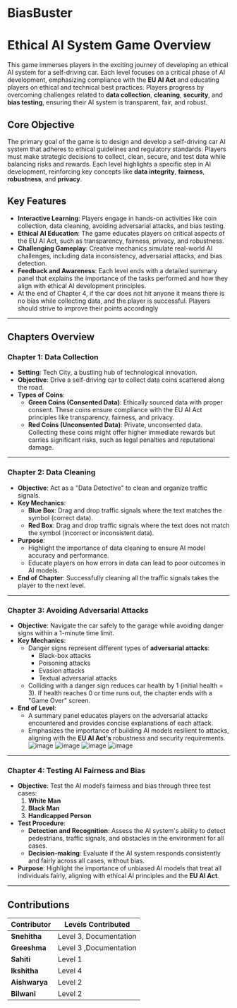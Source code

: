 # BiasBuster
# Ethical AI System Game Overview

This game immerses players in the exciting journey of developing an ethical AI system for a self-driving car. Each level focuses on a critical phase of AI development, emphasizing compliance with the **EU AI Act** and educating players on ethical and technical best practices. Players progress by overcoming challenges related to **data collection**, **cleaning**, **security**, and **bias testing**, ensuring their AI system is transparent, fair, and robust.

## Core Objective

The primary goal of the game is to design and develop a self-driving car AI system that adheres to ethical guidelines and regulatory standards. Players must make strategic decisions to collect, clean, secure, and test data while balancing risks and rewards. Each level highlights a specific step in AI development, reinforcing key concepts like **data integrity**, **fairness**, **robustness**, and **privacy**.

## Key Features

- **Interactive Learning**: Players engage in hands-on activities like coin collection, data cleaning, avoiding adversarial attacks, and bias testing.
- **Ethical AI Education**: The game educates players on critical aspects of the EU AI Act, such as transparency, fairness, privacy, and robustness.
- **Challenging Gameplay**: Creative mechanics simulate real-world AI challenges, including data inconsistency, adversarial attacks, and bias detection.
- **Feedback and Awareness**: Each level ends with a detailed summary panel that explains the importance of the tasks performed and how they align with ethical AI development principles.
-  At the end of Chapter 4, if the car does not hit anyone it means there is no bias while collecting data, and the player is successful. Players should strive to improve their points 
  accordingly

---

## Chapters Overview

### Chapter 1: Data Collection

- **Setting**: Tech City, a bustling hub of technological innovation.
- **Objective**: Drive a self-driving car to collect data coins scattered along the road.
- **Types of Coins**:
  - **Green Coins (Consented Data)**: Ethically sourced data with proper consent. These coins ensure compliance with the EU AI Act principles like transparency, fairness, and privacy.
  - **Red Coins (Unconsented Data)**: Private, unconsented data. Collecting these coins might offer higher immediate rewards but carries significant risks, such as legal penalties and reputational damage.


---

### Chapter 2: Data Cleaning

- **Objective**: Act as a "Data Detective" to clean and organize traffic signals.
- **Key Mechanics**:
  - **Blue Box**: Drag and drop traffic signals where the text matches the symbol (correct data).
  - **Red Box**: Drag and drop traffic signals where the text does not match the symbol (incorrect or inconsistent data).
- **Purpose**:
  - Highlight the importance of data cleaning to ensure AI model accuracy and performance.
  - Educate players on how errors in data can lead to poor outcomes in AI models.
- **End of Chapter**: Successfully cleaning all the traffic signals takes the player to the next level.

---

### Chapter 3: Avoiding Adversarial Attacks

- **Objective**: Navigate the car safely to the garage while avoiding danger signs within a 1-minute time limit.
- **Key Mechanics**:
  - Danger signs represent different types of **adversarial attacks**:
    - Black-box attacks
    - Poisoning attacks
    - Evasion attacks
    - Textual adversarial attacks
  - Colliding with a danger sign reduces car health by 1 (initial health = 3). If health reaches 0 or time runs out, the chapter ends with a "Game Over" screen.
- **End of Level**:
  - A summary panel educates players on the adversarial attacks encountered and provides concise explanations of each attack.
  - Emphasizes the importance of building AI models resilient to attacks, aligning with the **EU AI Act's** robustness and security requirements.
![image](https://github.com/user-attachments/assets/171e8676-cfb7-46f5-bbfa-9a46112144b9)
![image](https://github.com/user-attachments/assets/4b32f2de-967a-49d0-a588-220128597b16)
![image](https://github.com/user-attachments/assets/43f36ccd-9733-4387-883d-ea0a9b42dcde)
![image](https://github.com/user-attachments/assets/3e39c0be-f70d-4f07-ac47-cbd0de0bcb41)
---

### Chapter 4: Testing AI Fairness and Bias

- **Objective**: Test the AI model’s fairness and bias through three test cases:
  1. **White Man**
  2. **Black Man**
  3. **Handicapped Person**
- **Test Procedure**:
  - **Detection and Recognition**: Assess the AI system's ability to detect pedestrians, traffic signals, and obstacles in the environment for all cases.
  - **Decision-making**: Evaluate if the AI system responds consistently and fairly across all cases, without bias.
- **Purpose**: Highlight the importance of unbiased AI models that treat all individuals fairly, aligning with ethical AI principles and the **EU AI Act**.

---

## Contributions

| Contributor        | Levels Contributed |         
|--------------------|--------------------|
| **Snehitha**       | Level 3, Documentation          | 
| **Greeshma**       | Level 3 ,Documentation          | 
| **Sahiti**         | Level 1 |                             
| **Ikshitha**       |  Level 4  |                             
| **Aishwarya**      | Level 2           |                             
| **Bilwani**        | Level 2           |                             
